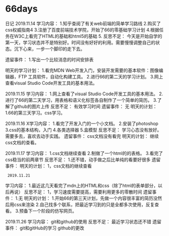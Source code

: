 # 66days
日记
2019.11.14
  学习内容：
    1.知乎查阅了有关web前端的简单学习路线
    2.购买了css权威指南4
    3.注册了百度前端技术学院，开始了66的零基础学习计划
    4.根据任务在W3C上看完了HTML的基础和html5的基础
    5.
  反思不足：
    今天是开始自学的第一天，学习状态并不是特别好。时间没有好好的利用。需要慢慢调整自己的状态。沉下心来，一步一个脚印的走下去。
 
  遗留事件：
    1.写出一个比较消息的时间安排表
  
  明天的学习计划：
    1.看完MDN Web开发入门，安装开发需要的基本软件：图像编辑器，FTP 工具软件，自动化构建工具。
    2.进行66的第二天的学习计划。
    3.网上查看visual Studio Code开发工具的基本用法。
    
2019.11.15
  学习内容：
    1.网上查看了visual Studio Code开发工具的基本用法。
    2.进行了66的第二天学习，用表格和语义化标签各自制作了一个简单的简历。
    3.了解了github的图片上传
  反思不足：
    有效学习时间
  遗留事件：
    无
  明天的计划：
    1.66的第三天学习。css学习。
    
 2019.11.16
X学习内容：
  1.看完了开发入门的一个小文档。
  2.安装了photoshop
  3.css的基本结构，入门
  4.各类选择器
  5.盒模型
反思不足：
   学习心态没有放好。
   需要多去，喜欢去动手实践。
 遗留事件： 
   css文档没有看完
 明天的计划：
   继续css文档的查看。
   
   2019.11.17
     学习内容：
       1.css文档继续查看
       2.制做了一个html的的表格。
       3.看完了css稳当的前两章节
     反思不足：
      1.还不错，动手做之后比单纯的看要好很多
     遗留事件：
     明天的计划：
      1，css文档的继续查看
      
     2019.11.21
  学习内容：
    1.最近这几天看完了mdn上的HTML和css（除了html的表单部分，以后再说）
 反思不足：
    1，学习速度需要提高，需要利用更多的零散时间
  遗留事件：
    1.无
明天的计划：
  1.开始66的第三天计划，先做一个内容很丰富的简历没然后用css来渲染
  2.自己找多个联系，把最近学习到的只是全都多次使用，反复查看。
  3.预备下一个阶段的仿写网页。

  2019.11.26
  学习内容：
    git和github的使用
  反思不足：
    最近学习状态还不错
  遗留事件：
    git和gitHub的学习
    github的更改
  

 
 
 
